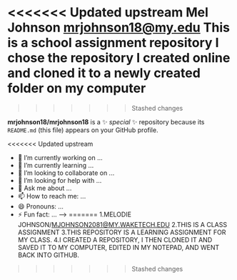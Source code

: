 <<<<<<< Updated upstream
Mel Johnson
mrjohnson18@my.edu
This is a school assignment repository
I chose the repository I created online and cloned it to a newly created folder on my computer
=======
>>>>>>> Stashed changes

**mrjohnson18/mrjohnson18** is a ✨ _special_ ✨ repository because its `README.md` (this file) appears on your GitHub profile.

<<<<<<< Updated upstream


- 🔭 I’m currently working on ...
- 🌱 I’m currently learning ...
- 👯 I’m looking to collaborate on ...
- 🤔 I’m looking for help with ...
- 💬 Ask me about ...
- 📫 How to reach me: ...
- 😄 Pronouns: ...
- ⚡ Fun fact: ...
-->
=======
1.MELODIE JOHNSON/MJOHNSON2081@MY.WAKETECH.EDU
2.THIS IS A CLASS ASSIGNMENT 
3.THIS REPOSITORY IS A LEARNING ASSIGNMENT FOR MY CLASS.
4.I CREATED A REPOSITORY, I THEN CLONED IT AND SAVED IT TO MY COMPUTER, EDITED IN MY NOTEPAD, AND WENT BACK INTO GITHUB.
>>>>>>> Stashed changes
